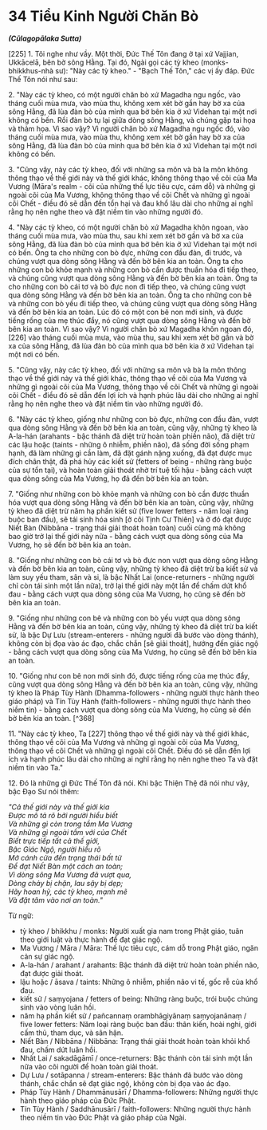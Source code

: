 # 34 Tiểu Kinh Người Chăn Bò
***(Cūlagopālaka Sutta)***

[225] 1. Tôi nghe như vầy. Một thời, Đức Thế Tôn đang ở tại xứ Vajjian, Ukkācelā, bên bờ sông Hằng. Tại đó, Ngài gọi các tỳ kheo (monks-bhikkhus-nhà sư): "Này các tỳ kheo." - "Bạch Thế Tôn," các vị ấy đáp. Đức Thế Tôn nói như sau:

<!--pg-->
2\. "Này các tỳ kheo, có một người chăn bò xứ Magadha ngu ngốc, vào tháng cuối mùa mưa, vào mùa thu, không xem xét bờ gần hay bờ xa của sông Hằng, đã lùa đàn bò của mình qua bờ bên kia ở xứ Videhan tại một nơi không có bến. Rồi đàn bò tụ lại giữa dòng sông Hằng, và chúng gặp tai họa và thảm họa. Vì sao vậy? Vì người chăn bò xứ Magadha ngu ngốc đó, vào tháng cuối mùa mưa, vào mùa thu, không xem xét bờ gần hay bờ xa của sông Hằng, đã lùa đàn bò của mình qua bờ bên kia ở xứ Videhan tại một nơi không có bến.

3\. "Cũng vậy, này các tỳ kheo, đối với những sa môn và bà la môn không thông thạo về thế giới này và thế giới khác, không thông thạo về cõi của Ma Vương (Māra's realm - cõi của những thế lực tiêu cực, cám dỗ) và những gì ngoài cõi của Ma Vương, không thông thạo về cõi Chết và những gì ngoài cõi Chết - điều đó sẽ dẫn đến tổn hại và đau khổ lâu dài cho những ai nghĩ rằng họ nên nghe theo và đặt niềm tin vào những người đó.

<!--pg-->
4\. "Này các tỳ kheo, có một người chăn bò xứ Magadha khôn ngoan, vào tháng cuối mùa mưa, vào mùa thu, sau khi xem xét bờ gần và bờ xa của sông Hằng, đã lùa đàn bò của mình qua bờ bên kia ở xứ Videhan tại một nơi có bến. Ông ta cho những con bò đực, những con đầu đàn, đi trước, và chúng vượt qua dòng sông Hằng và đến bờ bên kia an toàn. Ông ta cho những con bò khỏe mạnh và những con bò cần được thuần hóa đi tiếp theo, và chúng cũng vượt qua dòng sông Hằng và đến bờ bên kia an toàn. Ông ta cho những con bò cái tơ và bò đực non đi tiếp theo, và chúng cũng vượt qua dòng sông Hằng và đến bờ bên kia an toàn. Ông ta cho những con bê và những con bò yếu đi tiếp theo, và chúng cũng vượt qua dòng sông Hằng và đến bờ bên kia an toàn. Lúc đó có một con bê non mới sinh, và được tiếng rống của mẹ thúc đẩy, nó cũng vượt qua dòng sông Hằng và đến bờ bên kia an toàn. Vì sao vậy? Vì người chăn bò xứ Magadha khôn ngoan đó, [226] vào tháng cuối mùa mưa, vào mùa thu, sau khi xem xét bờ gần và bờ xa của sông Hằng, đã lùa đàn bò của mình qua bờ bên kia ở xứ Videhan tại một nơi có bến.

5\. "Cũng vậy, này các tỳ kheo, đối với những sa môn và bà la môn thông thạo về thế giới này và thế giới khác, thông thạo về cõi của Ma Vương và những gì ngoài cõi của Ma Vương, thông thạo về cõi Chết và những gì ngoài cõi Chết - điều đó sẽ dẫn đến lợi ích và hạnh phúc lâu dài cho những ai nghĩ rằng họ nên nghe theo và đặt niềm tin vào những người đó.

6\. "Này các tỳ kheo, giống như những con bò đực, những con đầu đàn, vượt qua dòng sông Hằng và đến bờ bên kia an toàn, cũng vậy, những tỳ kheo là A-la-hán (arahants - bậc thánh đã diệt trừ hoàn toàn phiền não), đã diệt trừ các lậu hoặc (taints - những ô nhiễm, phiền não), đã sống đời sống phạm hạnh, đã làm những gì cần làm, đã đặt gánh nặng xuống, đã đạt được mục đích chân thật, đã phá hủy các kiết sử (fetters of being - những ràng buộc của sự tồn tại), và hoàn toàn giải thoát nhờ trí tuệ tối hậu - bằng cách vượt qua dòng sông của Ma Vương, họ đã đến bờ bên kia an toàn.

7\. "Giống như những con bò khỏe mạnh và những con bò cần được thuần hóa vượt qua dòng sông Hằng và đến bờ bên kia an toàn, cũng vậy, những tỳ kheo đã diệt trừ năm hạ phần kiết sử (five lower fetters - năm loại ràng buộc ban đầu), sẽ tái sinh hóa sinh [ở cõi Tịnh Cư Thiên] và ở đó đạt được Niết Bàn (Nibbāna - trạng thái giải thoát hoàn toàn) cuối cùng mà không bao giờ trở lại thế giới này nữa - bằng cách vượt qua dòng sông của Ma Vương, họ sẽ đến bờ bên kia an toàn.

8\. "Giống như những con bò cái tơ và bò đực non vượt qua dòng sông Hằng và đến bờ bên kia an toàn, cũng vậy, những tỳ kheo đã diệt trừ ba kiết sử và làm suy yếu tham, sân và si, là bậc Nhất Lai (once-returners - những người chỉ còn tái sinh một lần nữa), trở lại thế giới này một lần để chấm dứt khổ đau - bằng cách vượt qua dòng sông của Ma Vương, họ cũng sẽ đến bờ bên kia an toàn.

9\. "Giống như những con bê và những con bò yếu vượt qua dòng sông Hằng và đến bờ bên kia an toàn, cũng vậy, những tỳ kheo đã diệt trừ ba kiết sử, là bậc Dự Lưu (stream-enterers - những người đã bước vào dòng thánh), không còn bị đọa vào ác đạo, chắc chắn [sẽ giải thoát], hướng đến giác ngộ - bằng cách vượt qua dòng sông của Ma Vương, họ cũng sẽ đến bờ bên kia an toàn.

10\. "Giống như con bê non mới sinh đó, được tiếng rống của mẹ thúc đẩy, cũng vượt qua dòng sông Hằng và đến bờ bên kia an toàn, cũng vậy, những tỳ kheo là Pháp Tùy Hành (Dhamma-followers - những người thực hành theo giáo pháp) và Tín Tùy Hành (faith-followers - những người thực hành theo niềm tin) - bằng cách vượt qua dòng sông của Ma Vương, họ cũng sẽ đến bờ bên kia an toàn. [^368]

11\. "Này các tỳ kheo, Ta [227] thông thạo về thế giới này và thế giới khác, thông thạo về cõi của Ma Vương và những gì ngoài cõi của Ma Vương, thông thạo về cõi Chết và những gì ngoài cõi Chết. Điều đó sẽ dẫn đến lợi ích và hạnh phúc lâu dài cho những ai nghĩ rằng họ nên nghe theo Ta và đặt niềm tin vào Ta."

12\. Đó là những gì Đức Thế Tôn đã nói. Khi bậc Thiện Thệ đã nói như vậy, bậc Đạo Sư nói thêm:

*"Cả thế giới này và thế giới kia*<br>
*Được mô tả rõ bởi người hiểu biết*<br>
*Và những gì còn trong tầm Ma Vương*<br>
*Và những gì ngoài tầm với của Chết*<br>
*Biết trực tiếp tất cả thế giới,*<br>
*Bậc Giác Ngộ, người hiểu rõ*<br>
*Mở cánh cửa đến trạng thái bất tử*<br>
*Để đạt Niết Bàn một cách an toàn;*<br>
*Vì dòng sông Ma Vương đã vượt qua,*<br>
*Dòng chảy bị chặn, lau sậy bị dẹp;*<br>
*Hãy hoan hỷ, các tỳ kheo, mạnh mẽ*<br>
*Và đặt tâm vào nơi an toàn."*<br>

<!--pg-->
Từ ngữ:
- tỳ kheo / bhikkhu / monks: Người xuất gia nam trong Phật giáo, tuân theo giới luật và thực hành để đạt giác ngộ.
- Ma Vương / Māra / Māra: Thế lực tiêu cực, cám dỗ trong Phật giáo, ngăn cản sự giác ngộ.
- A-la-hán / arahant / arahants: Bậc thánh đã diệt trừ hoàn toàn phiền não, đạt được giải thoát.
- lậu hoặc / āsava / taints: Những ô nhiễm, phiền não vi tế, gốc rễ của khổ đau.
- kiết sử / saṃyojana / fetters of being: Những ràng buộc, trói buộc chúng sinh vào vòng luân hồi.
- năm hạ phần kiết sử / pañcannaṃ orambhāgiyānaṃ saṃyojanānaṃ / five lower fetters: Năm loại ràng buộc ban đầu: thân kiến, hoài nghi, giới cấm thủ, tham dục, và sân hận.
- Niết Bàn / Nibbāna / Nibbāna: Trạng thái giải thoát hoàn toàn khỏi khổ đau, chấm dứt luân hồi.
- Nhất Lai / sakadāgāmī / once-returners: Bậc thánh còn tái sinh một lần nữa vào cõi người để hoàn toàn giải thoát.
- Dự Lưu / sotāpanna / stream-enterers: Bậc thánh đã bước vào dòng thánh, chắc chắn sẽ đạt giác ngộ, không còn bị đọa vào ác đạo.
- Pháp Tùy Hành / Dhammānusārī / Dhamma-followers: Những người thực hành theo giáo pháp của Đức Phật.
- Tín Tùy Hành / Saddhānusārī / faith-followers: Những người thực hành theo niềm tin vào Đức Phật và giáo pháp của Ngài.
